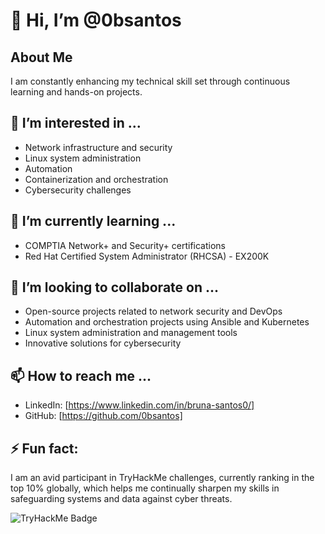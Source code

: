 # 👋 Hi, I’m @0bsantos

## About Me
I am constantly enhancing my technical skill set through continuous learning and hands-on projects.

## 👀 I’m interested in ...
- Network infrastructure and security
- Linux system administration
- Automation
- Containerization and orchestration
- Cybersecurity challenges

## 🌱 I’m currently learning ...
- COMPTIA Network+ and Security+ certifications
- Red Hat Certified System Administrator (RHCSA) - EX200K

## 💞️ I’m looking to collaborate on ...
- Open-source projects related to network security and DevOps
- Automation and orchestration projects using Ansible and Kubernetes
- Linux system administration and management tools
- Innovative solutions for cybersecurity

## 📫 How to reach me ...
- LinkedIn: [https://www.linkedin.com/in/bruna-santos0/]
- GitHub: [https://github.com/0bsantos]

## ⚡ Fun fact:
I am an avid participant in TryHackMe challenges, currently ranking in the top 10% globally, which helps me continually sharpen my skills in safeguarding systems and data against cyber threats.


![TryHackMe Badge](https://tryhackme-badges.s3.amazonaws.com/San.Bru.png)


